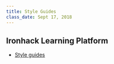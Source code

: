 ```yaml
---
title: Style Guides
class_date: Sept 17, 2018
---
```



Ironhack Learning Platform
---------

- [Style guides](http://learn.ironhack.com/#/learning_unit/5082)
